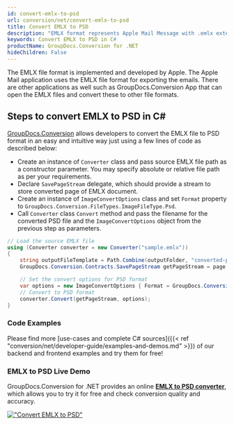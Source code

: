 ```yaml
---
id: convert-emlx-to-psd
url: conversion/net/convert-emlx-to-psd
title: Convert EMLX to PSD
description: "EMLX format represents Apple Mail Message with .emlx extension. Learn how to convert EMLX to PSD file programmatically in C# language using GroupDocs.Conversion for .NET library."
keywords: Convert EMLX to PSD in C#
productName: GroupDocs.Conversion for .NET
hideChildren: False
---
```


The EMLX file format is implemented and developed by Apple. The Apple Mail application uses the EMLX file format for exporting the emails. There are other applications as well such as GroupDocs.Conversion App that can open the EMLX files and convert these to other file formats.

## Steps to convert EMLX to PSD in C#

[GroupDocs.Conversion](https://products.groupdocs.com/conversion/net) allows developers to convert the EMLX file to PSD format in an easy and intuitive way just using a few lines of code as described below:

* Create an instance of `Converter` class and pass source EMLX file path as a constructor parameter. You may specify absolute or relative file path as per your requirements. 
* Declare `SavePageStream` delegate, which should provide a stream to store converted page of EMLX document.
* Create an instance of `ImageConvertOptions` class and set `Format` property to `GroupDocs.Conversion.FileTypes.ImageFileType.Psd`.
* Call `Converter` class `Convert` method and pass the filename for the converted PSD file and the `ImageConvertOptions` object from the previous step as parameters.

```csharp
// Load the source EMLX file
using (Converter converter = new Converter("sample.emlx"))
{
    string outputFileTemplate = Path.Combine(outputFolder, "converted-page-{0}.psd");
    GroupDocs.Conversion.Contracts.SavePageStream getPageStream = page => new FileStream(string.Format(outputFileTemplate, page), FileMode.Create);

    // Set the convert options for PSD format
    var options = new ImageConvertOptions { Format = GroupDocs.Conversion.FileTypes.ImageFileType.Psd };   
    // Convert to PSD format
    converter.Convert(getPageStream, options);
}
```

### Code Examples

Please find more [use-cases and complete C# sources]({{< ref "conversion/net/developer-guide/examples-and-demos.md" >}}) of our backend and frontend examples and try them for free!

### EMLX to PSD Live Demo

GroupDocs.Conversion for .NET provides an online [**EMLX to PSD converter**](https://products.groupdocs.app/conversion/emlx-to-psd), which allows you to try it for free and check conversion quality and accuracy.

[!["Convert EMLX to PSD"](conversion/net/images/convert-to-psd/convert-emlx-to-psd.png)](https://products.groupdocs.app/conversion/emlx-to-psd)